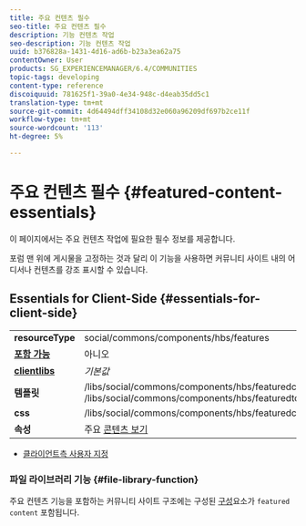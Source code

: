 ```yaml
---
title: 주요 컨텐츠 필수
seo-title: 주요 컨텐츠 필수
description: 기능 컨텐츠 작업
seo-description: 기능 컨텐츠 작업
uuid: b376828a-1431-4d16-ad6b-b23a3ea62a75
contentOwner: User
products: SG_EXPERIENCEMANAGER/6.4/COMMUNITIES
topic-tags: developing
content-type: reference
discoiquuid: 781625f1-39a0-4e34-948c-d4eab35dd5c1
translation-type: tm+mt
source-git-commit: 4d64494dff34108d32e060a96209df697b2ce11f
workflow-type: tm+mt
source-wordcount: '113'
ht-degree: 5%

---
```



# 주요 컨텐츠 필수 {#featured-content-essentials}

이 페이지에서는 주요 컨텐츠 작업에 필요한 필수 정보를 제공합니다.

포럼 맨 위에 게시물을 고정하는 것과 달리 이 기능을 사용하면 커뮤니티 사이트 내의 어디서나 컨텐츠를 강조 표시할 수 있습니다.

## Essentials for Client-Side {#essentials-for-client-side}

<table> 
 <tbody>
  <tr>
   <td> <strong>resourceType</strong></td> 
   <td>social/commons/components/hbs/features</td> 
  </tr>
  <tr>
   <td> <a href="scf.md#add-or-include-a-communities-component"><strong>포함 가능</strong></a></td> 
   <td>아니오</td> 
  </tr>
  <tr>
   <td> <a href="clientlibs.md"><strong>clientlibs</strong></a></td> 
   <td> <i>기본값</i></td> 
  </tr>
  <tr>
   <td> <strong>템플릿</strong></td> 
   <td> /libs/social/commons/components/hbs/featuredcontent/featuredcontent.hbs<br /> /libs/social/commons/components/hbs/featuredtopic/featuredtopic.hbs</td> 
  </tr>
  <tr>
   <td> <strong>css</strong></td> 
   <td> /libs/social/commons/components/hbs/featuredcontent/clientlibs/featuredcontent.css</td> 
  </tr>
  <tr>
   <td><strong> 속성</strong></td> 
   <td>주요 <a href="featured.md">콘텐츠 보기</a></td> 
  </tr>
 </tbody>
</table>

* [클라이언트측 사용자 지정](client-customize.md)

### 파일 라이브러리 기능 {#file-library-function}

주요 컨텐츠 기능을 포함하는 커뮤니티 사이트 구조에는 구성된 [구성](functions.md#featured-content-function)요소가 `featured content` 포함됩니다.
